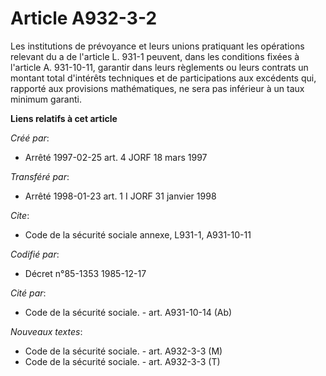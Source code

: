 # Article A932-3-2

Les institutions de prévoyance et leurs unions pratiquant les opérations relevant du a de l'article L. 931-1 peuvent, dans
les conditions fixées à l'article A. 931-10-11, garantir dans leurs règlements ou leurs contrats un montant total d'intérêts
techniques et de participations aux excédents qui, rapporté aux provisions mathématiques, ne sera pas inférieur à un taux
minimum garanti.

**Liens relatifs à cet article**

_Créé par_:

  - Arrêté 1997-02-25 art. 4 JORF 18 mars 1997

_Transféré par_:

  - Arrêté 1998-01-23 art. 1 I JORF 31 janvier 1998

_Cite_:

  - Code de la sécurité sociale annexe, L931-1, A931-10-11

_Codifié par_:

  - Décret n°85-1353 1985-12-17

_Cité par_:

  - Code de la sécurité sociale. - art. A931-10-14 (Ab)

_Nouveaux textes_:

  - Code de la sécurité sociale. - art. A932-3-3 (M)
  - Code de la sécurité sociale. - art. A932-3-3 (T)
